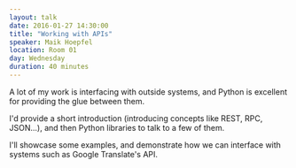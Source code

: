 ```yaml
---
layout: talk
date: 2016-01-27 14:30:00
title: "Working with APIs"
speaker: Maik Hoepfel
location: Room 01
day: Wednesday
duration: 40 minutes
---
```


A lot of my work is interfacing with outside systems, and Python is excellent
for providing the glue between them.

I'd provide a short introduction (introducing concepts like REST, RPC, JSON...), and then Python
libraries to talk to a few of them.

I'll showcase some examples, and demonstrate how we can interface with systems such as Google
Translate's API.
